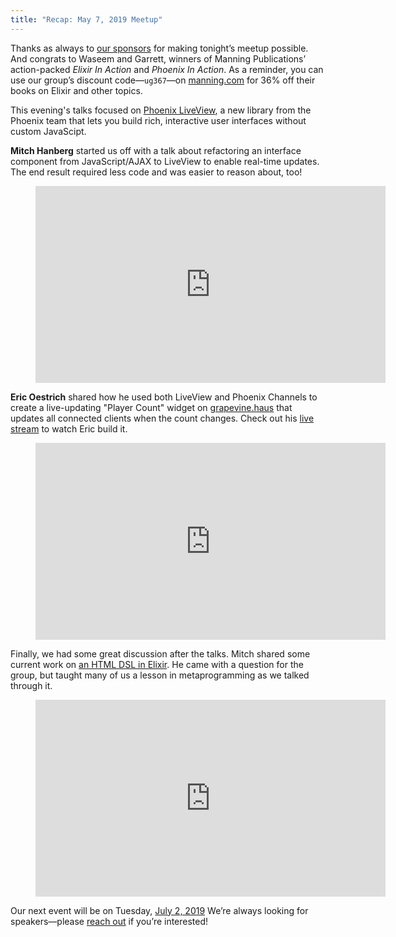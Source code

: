 ```yaml
---
title: "Recap: May 7, 2019 Meetup"
---
```


Thanks as always to [our sponsors](https://www.meetup.com/indyelixir/sponsors/) for making tonight’s meetup possible. And congrats to Waseem and Garrett, winners of Manning Publications’ action-packed *Elixir In Action* and *Phoenix In Action*. As a reminder, you can use our group’s discount code—`ug367`—on [manning.com](https://www.manning.com/) for 36% off their books on Elixir and other topics.

This evening's talks focused on [Phoenix LiveView](https://dockyard.com/blog/2018/12/12/phoenix-liveview-interactive-real-time-apps-no-need-to-write-javascript), a new library from the Phoenix team that lets you build rich, interactive user interfaces without custom JavaScipt.

**Mitch Hanberg** started us off with a talk about refactoring an interface component from JavaScript/AJAX to LiveView to enable real-time updates. The end result required less code and was easier to reason about, too!

<figure>
  <div class="FlexVideo">
    <iframe width="560" height="315" src="https://www.youtube.com/embed/JG2dUCGDNIY" frameborder="0" allowfullscreen></iframe>
  </div>
</figure>

**Eric Oestrich** shared how he used both LiveView and Phoenix Channels to create a live-updating "Player Count" widget on [grapevine.haus](https://grapevine.haus/) that updates all connected clients when the count changes. Check out his [live stream](https://www.youtube.com/watch?v=6TXVIkG6PF0) to watch Eric build it.

<figure>
  <div class="FlexVideo">
    <iframe width="560" height="315" src="https://www.youtube.com/embed/1rSYlvNdrhU" frameborder="0" allowfullscreen></iframe>
  </div>
</figure>

Finally, we had some great discussion after the talks. Mitch shared some current work on [an HTML DSL in Elixir](https://github.com/mhanberg/dsl). He came with a question for the group, but taught many of us a lesson in metaprogramming as we talked through it.

<figure>
  <div class="FlexVideo">
    <iframe width="560" height="315" src="https://www.youtube.com/embed/86lSzFnEZqQ" frameborder="0" allowfullscreen></iframe>
  </div>
</figure>

Our next event will be on Tuesday, [July 2, 2019](https://www.meetup.com/indyelixir/events/261778020/) We’re always looking for speakers—please [reach out](mailto:hello@indyelixir.org) if you’re interested!
